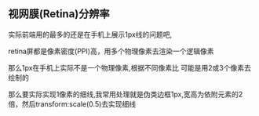 ## 视网膜(Retina)分辨率

实际前端用的最多的还是在手机上展示1px线的问题吧,

retina屏都是像素密度(PPI)高，用多个物理像素去渲染一个逻辑像素

那么1px在手机上实际不是一个物理像素,根据不同像素比 可能是用2或3个像素去绘制的

那么要实际实现1像素的细线,我常用处理就是伪类边框1px,宽高为依附元素的2倍，然后transform:scale(0.5)去实现细线